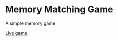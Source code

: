# Memory Matching Game

A simple memory game

[Live game](http://tiy-ikennaugwuh-memory-match.surge.sh).
